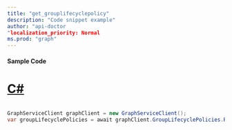 ```yaml
---
title: "get_grouplifecyclepolicy"
description: "Code snippet example" 
author: "api-doctor
"localization_priority: Normal
ms.prod: "graph"
--- 
```

#### Sample Code
# [C#](#tab/Csharp)

```C#

GraphServiceClient graphClient = new GraphServiceClient();
var groupLifecyclePolicies = await graphClient.GroupLifecyclePolicies.Request().GetAsync();

```